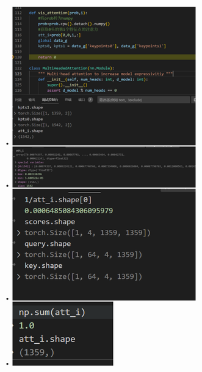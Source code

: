 - ![](attachments/Pasted%20image%2020230111001940.png)
- ![](attachments/Pasted%20image%2020230111131352.png)
- ![](attachments/Pasted%20image%2020230111131937.png)
- ![](attachments/Pasted%20image%2020230111132300.png)
